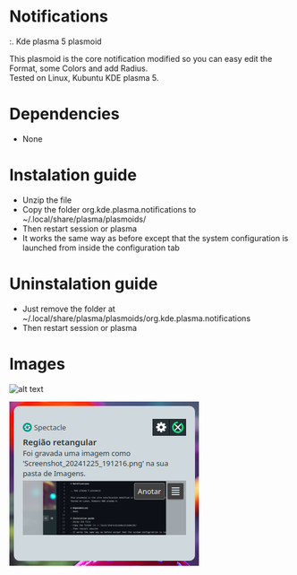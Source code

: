 # Notifications

:. Kde plasma 5 plasmoid

This plasmoid is the core notification modified so you can easy edit the Format, some Colors and add Radius.<br/>
Tested on Linux, Kubuntu KDE plasma 5.

# Dependencies
- None

# Instalation guide
- Unzip the file
- Copy the folder org.kde.plasma.notifications to ~/.local/share/plasma/plasmoids/
- Then restart session or plasma
- It works the same way as before except that the system configuration is launched from inside the configuration tab

# Uninstalation guide
- Just remove the folder at ~/.local/share/plasma/plasmoids/org.kde.plasma.notifications
- Then restart session or plasma

# Images

![alt text]('https://raw.githubusercontent.com/andredla/notifications/main/NotificationConfiguration.png')

![alt text](https://raw.githubusercontent.com/andredla/notifications/main/Notification.png)
